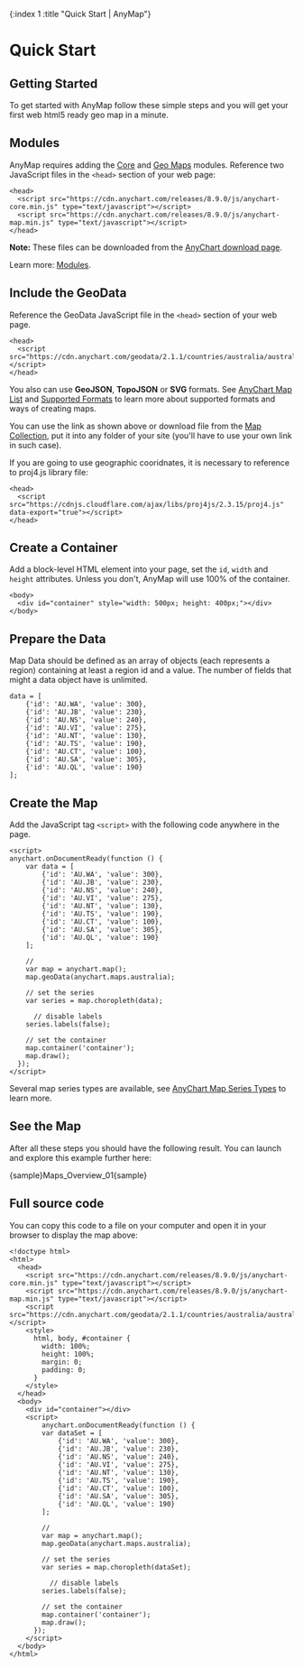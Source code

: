{:index 1 :title "Quick Start | AnyMap"}
# Quick Start

## Getting Started

To get started with AnyMap follow these simple steps and you will get your first web html5 ready geo map in a minute.

## Modules

AnyMap requires adding the [Core](../Quick_Start/Modules#core) and [Geo Maps](../Quick_Start/Modules#geo_maps) modules. Reference two JavaScript files in the `<head>` section of your web page: 

```
<head>
  <script src="https://cdn.anychart.com/releases/8.9.0/js/anychart-core.min.js" type="text/javascript"></script>
  <script src="https://cdn.anychart.com/releases/8.9.0/js/anychart-map.min.js" type="text/javascript"></script>
</head>
```

**Note:** These files can be downloaded from the [AnyChart download page](../Quick_Start/Downloading_AnyChart). 

Learn more: [Modules](../Quick_Start/Modules).

## Include the GeoData

Reference the GeoData JavaScript file in the `<head>` section of your web page.

```
<head>
  <script src="https://cdn.anychart.com/geodata/2.1.1/countries/australia/australia.js"></script>
</head>
```

You also can use **GeoJSON**, **TopoJSON** or **SVG** formats. See [AnyChart Map List](./Maps_List) and [Supported Formats](Architecture#supported_formats) to learn more about supported formats and ways of creating maps.

You can use the link as shown above or download file from the [Map Collection](./Maps_List), put it into any folder of your site (you'll have to use your own link in such case).

If you are going to use geographic cooridnates, it is necessary to reference to proj4.js library file:

```
<head>
  <script src="https://cdnjs.cloudflare.com/ajax/libs/proj4js/2.3.15/proj4.js" data-export="true"></script>
</head>
```

## Create a Container

Add a block-level HTML element into your page, set the `id`, `width` and `height` attributes. Unless you don't, AnyMap will use 100% of the container.

```
<body>
  <div id="container" style="width: 500px; height: 400px;"></div>
</body>
```

## Prepare the Data

Map Data should be defined as an array of objects (each represents a region) containing at least a region id and a value. The number of fields that might a data object have is unlimited. 

```
data = [
    {'id': 'AU.WA', 'value': 300},
    {'id': 'AU.JB', 'value': 230}, 
    {'id': 'AU.NS', 'value': 240}, 
    {'id': 'AU.VI', 'value': 275}, 
    {'id': 'AU.NT', 'value': 130}, 
    {'id': 'AU.TS', 'value': 190}, 
    {'id': 'AU.CT', 'value': 100}, 				 
    {'id': 'AU.SA', 'value': 305},                
    {'id': 'AU.QL', 'value': 190}                 
];
```

## Create the Map

Add the JavaScript tag `<script>` with the following code anywhere in the page. 

```
<script>
anychart.onDocumentReady(function () {
    var data = [
  		{'id': 'AU.WA', 'value': 300},
  		{'id': 'AU.JB', 'value': 230}, 
  		{'id': 'AU.NS', 'value': 240}, 
  		{'id': 'AU.VI', 'value': 275}, 
  		{'id': 'AU.NT', 'value': 130}, 
  		{'id': 'AU.TS', 'value': 190}, 
  		{'id': 'AU.CT', 'value': 100}, 				 
  		{'id': 'AU.SA', 'value': 305},                
  		{'id': 'AU.QL', 'value': 190}  
    ];

    //
    var map = anychart.map();
    map.geoData(anychart.maps.australia);

    // set the series
    var series = map.choropleth(data);
	
	  // disable labels
    series.labels(false);

    // set the container
    map.container('container');
    map.draw();
  });
</script>
```

Several map series types are available, see [AnyChart Map Series Types](Architecture#map_series_types) to learn more.
  
## See the Map

After all these steps you should have the following result. You can launch and explore this example further here:

{sample}Maps\_Overview\_01{sample}

## Full source code

You can copy this code to a file on your computer and open it in your browser to display the map above:

```
<!doctype html>
<html>
  <head>
    <script src="https://cdn.anychart.com/releases/8.9.0/js/anychart-core.min.js" type="text/javascript"></script>
    <script src="https://cdn.anychart.com/releases/8.9.0/js/anychart-map.min.js" type="text/javascript"></script>
    <script src="https://cdn.anychart.com/geodata/2.1.1/countries/australia/australia.js"></script>
    <style>
      html, body, #container {
        width: 100%;
        height: 100%;
        margin: 0;
        padding: 0;
      }
    </style>
  </head>
  <body>
    <div id="container"></div>
    <script>
    	anychart.onDocumentReady(function () {
        var dataSet = [
    		{'id': 'AU.WA', 'value': 300},
    		{'id': 'AU.JB', 'value': 230}, 
    		{'id': 'AU.NS', 'value': 240}, 
    		{'id': 'AU.VI', 'value': 275}, 
    		{'id': 'AU.NT', 'value': 130}, 
    		{'id': 'AU.TS', 'value': 190}, 
    		{'id': 'AU.CT', 'value': 100}, 				 
    		{'id': 'AU.SA', 'value': 305},                
    		{'id': 'AU.QL', 'value': 190}  
        ];

        //
        var map = anychart.map();
        map.geoData(anychart.maps.australia);

        // set the series
        var series = map.choropleth(dataSet);
    	
    	  // disable labels
        series.labels(false);

        // set the container
        map.container('container');
        map.draw();
      });
    </script>
  </body>
</html>
```
